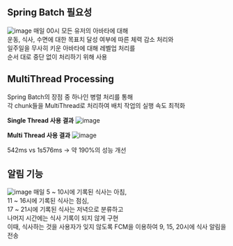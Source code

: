 ## Spring Batch 필요성

![image](https://github.com/Gunpang-galaxy/gunpang-backend/assets/88764490/e457359d-e60c-4d10-a3c7-0a01f5c78493)
매일 00시 모든 유저의 아바타에 대해  
운동, 식사, 수면에 대한 목표치 달성 여부에 따른 체력 감소 처리와  
일주일을 무사히 키운 아바타에 대해 레벨업 처리를  
순서 대로 중단 없이 처리하기 위해 사용


## MultiThread Processing

Spring Batch의 장점 중 하나인 병렬 처리를 통해  
각 chunk들을 MultiThread로 처리하여 배치 작업의 실행 속도 최적화

**Single Thread 사용 결과**
![image](https://github.com/Gunpang-galaxy/gunpang-backend/assets/88764490/6c943619-5e98-4c56-a625-cfefc1d8535d)

**Multi Thread 사용 결과**
![image](https://github.com/Gunpang-galaxy/gunpang-backend/assets/88764490/4efc9994-24a9-44b3-a1ee-31c1da074f3b)

  
542ms vs 1s576ms -> 약 190%의 성능 개선

## 알림 기능

![image](https://github.com/Gunpang-galaxy/gunpang-backend/assets/55910792/2c812375-f6e6-4553-8b41-c6ca303ae0c2)
매일 5 ~ 10시에 기록된 식사는 아침,  
11 ~ 16시에 기록된 식사는 점심,  
17 ~ 21시에 기록된 식사는 저녁으로 분류하고  
나머지 시간에는 식사 기록이 되지 않게 구현  
이때, 식사하는 것을 사용자가 잊지 않도록 FCM을 이용하여 9, 15, 20시에 식사 알림을 전송
